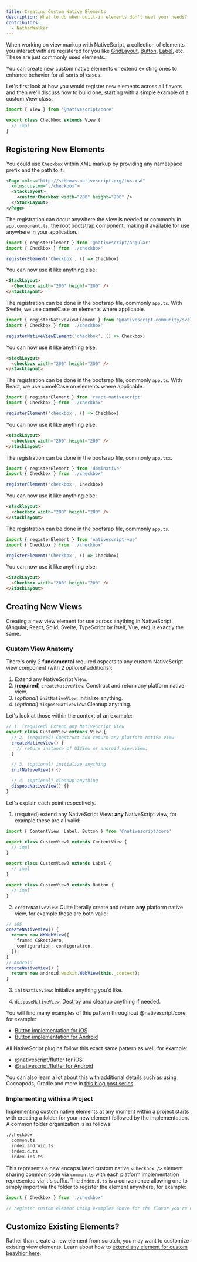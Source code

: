 ```yaml
---
title: Creating Custom Native Elements
description: What to do when built-in elements don't meet your needs?
contributors:
  - NathanWalker
---
```


When working on view markup with NativeScript, a collection of elements you interact with are registered for you like [GridLayout](https://docs.nativescript.org/ui/grid-layout), [Button](https://docs.nativescript.org/ui/button), [Label](https://docs.nativescript.org/ui/label), etc. These are just commonly used elements.

You can create new custom native elements or extend existing ones to enhance behavior for all sorts of cases.

Let's first look at how you would register new elements across all flavors and then we'll discuss how to build one, starting with a simple example of a custom View class.

```ts
import { View } from '@nativescript/core'

export class Checkbox extends View {
  // impl
}
```

## Registering New Elements

<Tabs>
<Tab flavor="typescript">

You could use `Checkbox` within XML markup by providing any namespace prefix and the path to it.

```xml
<Page xmlns="http://schemas.nativescript.org/tns.xsd"
  xmlns:custom="./checkbox">
  <StackLayout>
    <custom:Checkbox width="200" height="200" />
  </StackLayout>
</Page>
```

</Tab>
<Tab flavor="angular">

The registration can occur anywhere the view is needed or commonly in `app.component.ts`, the root bootstrap component, making it available for use anywhere in your application.

```ts
import { registerElement } from '@nativescript/angular'
import { Checkbox } from './checkbox'

registerElement('Checkbox', () => Checkbox)
```

You can now use it like anything else:

```html
<StackLayout>
  <Checkbox width="200" height="200" />
</StackLayout>
```

</Tab>
<Tab flavor="svelte">

The registration can be done in the bootsrap file, commonly `app.ts`. With Svelte, we use camelCase on elements where applicable.

```ts
import { registerNativeViewElement } from '@nativescript-community/svelte-native/dom'
import { Checkbox } from './checkbox'

registerNativeViewElement('checkbox', () => Checkbox)
```

You can now use it like anything else:

```html
<stackLayout>
  <checkbox width="200" height="200" />
</stackLayout>
```

</Tab>
<Tab flavor="react">

The registration can be done in the bootsrap file, commonly `app.ts`. With React, we use camelCase on elements where applicable.

```ts
import { registerElement } from 'react-nativescript'
import { Checkbox } from './checkbox'

registerElement('checkbox', () => Checkbox)
```

You can now use it like anything else:

```html
<stackLayout>
  <checkbox width="200" height="200" />
</stackLayout>
```

</Tab>
<Tab flavor="solid">

The registration can be done in the bootsrap file, commonly `app.tsx`.

```ts
import { registerElement } from 'dominative'
import { Checkbox } from './checkbox'

registerElement('checkbox', Checkbox)
```

You can now use it like anything else:

```html
<stacklayout>
  <checkbox width="200" height="200" />
</stacklayout>
```

</Tab>
<Tab flavor="vue">

The registration can be done in the bootsrap file, commonly `app.ts`.

```ts
import { registerElement } from 'nativescript-vue'
import { Checkbox } from './checkbox'

registerElement('Checkbox', () => Checkbox)
```

You can now use it like anything else:

```html
<StackLayout>
  <Checkbox width="200" height="200" />
</StackLayout>
```

</Tab>
</Tabs>

## Creating New Views

Creating a new view element for use across anything in NativeScript (Angular, React, Solid, Svelte, TypeScript by itself, Vue, etc) is exactly the same.

### Custom View Anatomy

There's only 2 **fundamental** required aspects to any custom NativeScript view component (with 2 _optional_ additions):

1. Extend any NativeScript View.
2. (**required**) `createNativeView`: Construct and return any platform native view.
3. (_optional_) `initNativeView`: Initialize anything.
4. (_optional_) `disposeNativeView`: Cleanup anything.

Let's look at those within the context of an example:

```ts
// 1. (required) Extend any NativeScript View
export class CustomView extends View {
  // 2. (required) Construct and return any platform native view
  createNativeView() {
    // return instance of UIView or android.view.View;
  }

  // 3. (optional) initialize anything
  initNativeView() {}

  // 4. (optional) cleanup anything
  disposeNativeView() {}
}
```

Let's explain each point respectively.

1. (required) extend any NativeScript View: **any** NativeScript view, for example these are all valid:

```ts
import { ContentView, Label, Button } from '@nativescript/core'

export class CustomView1 extends ContentView {
  // impl
}

export class CustomView2 extends Label {
  // impl
}

export class CustomView3 extends Button {
  // impl
}
```

2. `createNativeView`: Quite literally create and return **any** platform native view, for example these are both valid:

```ts
// iOS
createNativeView() {
  return new WKWebView({
    frame: CGRectZero,
    configuration: configuration,
  });
}
// Android
createNativeView() {
  return new android.webkit.WebView(this._context);
}
```

3. `initNativeView`: Initialize anything you'd like.

4. `disposeNativeView`: Destroy and cleanup anything if needed.

You will find many examples of this pattern throughout @nativescript/core, for example:

- [Button implementation for iOS](https://github.com/NativeScript/NativeScript/blob/96af6fa83e586a1c443c8b179701450d803e12aa/packages/core/ui/button/index.ios.ts#L21)
- [Button implementation for Android](https://github.com/NativeScript/NativeScript/blob/96af6fa83e586a1c443c8b179701450d803e12aa/packages/core/ui/button/index.android.ts#L72)

All NativeScript plugins follow this exact same pattern as well, for example:

- [@nativescript/flutter for iOS](https://github.com/NativeScript/ui-kit/blob/dca883ada479a6d0982abbcb01a51f661d927812/packages/flutter/index.ios.ts#L40)
- [@nativescript/flutter for Android](https://github.com/NativeScript/ui-kit/blob/dca883ada479a6d0982abbcb01a51f661d927812/packages/flutter/index.android.ts#L80)

You can also learn a lot about this with additional details such as using Cocoapods, Gradle and more in [this blog post series](https://blog.nativescript.org/create-a-custom-view-plugin-marquee-label/).

### Implementing within a Project

Implementing custom native elements at any moment within a project starts with creating a folder for your new element followed by the implementation. A common folder organization is as follows:

```bash
./checkbox
  common.ts
  index.android.ts
  index.d.ts
  index.ios.ts
```

This represents a new encapsulated custom native `<Checkbox />` element sharing common code via `common.ts` with each platform implementation represented via it's suffix. The `index.d.ts` is a convenience allowing one to simply import via the folder to register the element anywhere, for example:

```ts
import { Checkbox } from './checkbox'

// register custom element using examples above for the flavor you're using
```

## Customize Existing Elements?

Rather than create a new element from scratch, you may want to customize existing view elements. Learn about how to [extend any element for custom beavhior here](/guide/customizing-view-elements).
